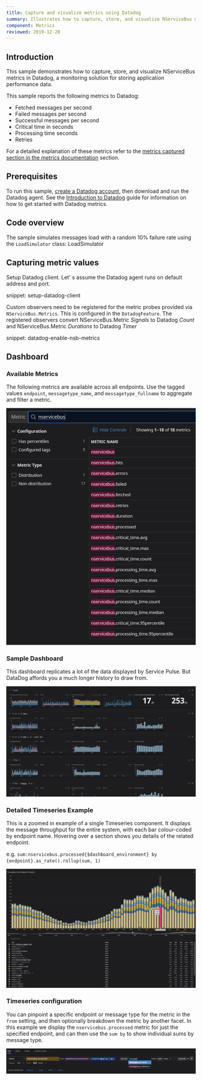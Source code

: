 ```yaml
---
title: Capture and visualize metrics using Datadog
summary: Illustrates how to capture, store, and visualize NServiceBus metrics in Datadog.
component: Metrics
reviewed: 2019-12-20
---
```


## Introduction

This sample demonstrates how to capture, store, and visualize NServiceBus metrics in Datadog, a monitoring solution for storing application performance data.

This sample reports the following metrics to Datadog:

 * Fetched messages per second 
 * Failed messages per second
 * Successful messages per second
 * Critical time in seconds
 * Processing time seconds
 * Retries


For a detailed explanation of these metrics refer to the [metrics captured section in the metrics documentation](/monitoring/metrics/definitions.md) section.


## Prerequisites

To run this sample, [create a Datadog account](https://app.datadoghq.com/signup), then download and run the Datadog agent.
See the [Introduction to Datadog](https://docs.datadoghq.com/getting_started/) guide for information on how to get started with Datadog metrics.


## Code overview

The sample simulates messages load with a random 10% failure rate using the `LoadSimulator` class: LoadSimulator

## Capturing metric values

Setup Datadog client. Let' s assume the Datadog agent runs on default address and port.

snippet: setup-datadog-client

Custom observers need to be registered for the metric probes provided via `NServiceBus.Metrics`. This is configured in the `DatadogFeature`. The registered observers convert NServiceBus.Metric *Signals* to Datadog *Count* and NServiceBus.Metric *Durations* to Datadog *Timer* 

snippet: datadog-enable-nsb-metrics

## Dashboard

### Available Metrics

The following metrics are available across all endpoints. Use the tagged values `endpoint`, `messagetype_name`, and `messagetype_fullname` to aggregate and filter a metric.

![metrics list](metrics-list.png)

### Sample Dashboard

This dashboard replicates a lot of the data displayed by Service Pulse. But DataDog affords you a much longer history to draw from.

![dashboard](dashboard.png)

### Detailed Timeseries Example

This is a zoomed in example of a single Timeseries component. It displays the message throughput for the entire system, with each bar colour-coded by endpoint name.
Hovering over a section shows you details of the related endpoint.

e.g. `sum:nservicebus.processed{$dashboard_environment} by {endpoint}.as_rate().rollup(sum, 1)`

![throughput by endpoint](throughput-by-endpoint.png)

### Timeseries configuration

You can pinpoint a specific endpoint or message type for the metric in the `from` setting, and then optionally breakdown the metric by another facet. 
In this example we display the `nservicebus.processed` metric for just the specified endpoint, and can then use the `sum by` to show individual sums by message type.

![timeseries configuration](timeseries-configuration.png)
